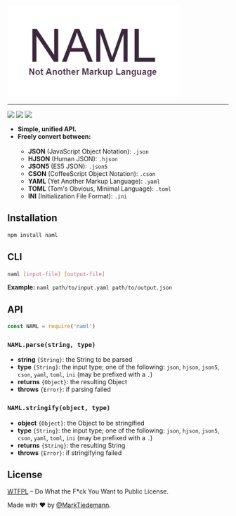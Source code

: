 
[![](https://raw.githubusercontent.com/MarkTiedemann/naml/master/logo.png)](https://github.com/MarkTiedemann/naml)

--------

[![](https://travis-ci.org/MarkTiedemann/naml.svg?branch=master)](https://travis-ci.org/MarkTiedemann/naml)
[![](https://david-dm.org/MarkTiedemann/naml.svg)](https://david-dm.org/MarkTiedemann/naml) [![](https://img.shields.io/node/v/naml.svg)](https://www.npmjs.com/package/naml)

- **Simple, unified API.**
- **Freely convert between:**
<br><br>
  - **JSON** (JavaScript Object Notation): `.json`
  - **HJSON** (Human JSON): `.hjson`
  - **JSON5** (ES5 JSON): `.json5`
  - **CSON** (CoffeeScript Object Notation): `.cson`
  - **YAML** (Yet Another Markup Language): `.yaml`
  - **TOML** (Tom's Obvious, Minimal Language): `.toml`
  - **INI** (Initialization File Format): `.ini`

## Installation

```sh
npm install naml
```

## CLI

```sh
naml [input-file] [output-file]
```
**Example:** `naml path/to/input.yaml path/to/output.json`

## API

```js
const NAML = require('naml')
```

### `NAML.parse(string, type)`

- **string** `{String}`: the String to be parsed
- **type** `{String}`: the input type; one of the following: `json`, `hjson`, `json5`, `cson`, `yaml`, `toml`, `ini` (may be prefixed with a `.`)
- **returns** `{Object}`: the resulting Object
- **throws** `{Error}`: if parsing failed

### `NAML.stringify(object, type)`

- **object** `{Object}`: the Object to be stringified
- **type** `{String}`: the input type; one of the following: `json`, `hjson`, `json5`, `cson`, `yaml`, `toml`, `ini` (may be prefixed with a `.`)
- **returns** `{String}`: the resulting String
- **throws** `{Error}`: if stringifying failed

## License

[WTFPL](http://www.wtfpl.net/) – Do What the F*ck You Want to Public License.

Made with :heart: by [@MarkTiedemann](https://twitter.com/MarkTiedemannDE).
